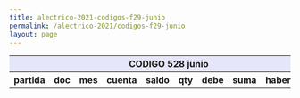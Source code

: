 ```yaml
--- 
title: alectrico-2021-codigos-f29-junio
permalink: /alectrico-2021/codigos-f29-junio
layout: page
--- 
```


<table>
<thead> <th style='background-color: lavender' colspan='10'> CODIGO 528	junio </th></thead>
<tr><th> partida </th> <th> doc </th> <th> mes </th> <th>  cuenta  </th> <th> saldo  </th> <th>   qty </th> <th> debe </th><th> suma </th>  <th> haber </th> <th> suma </th>  </tr>
<tbody>
</tbody>
</table>
